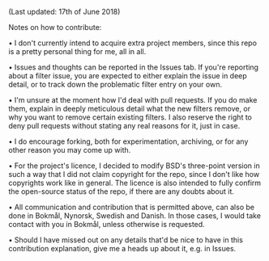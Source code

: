 (Last updated: 17th of June 2018)

Notes on how to contribute:

• I don't currently intend to acquire extra project members, since this repo is a pretty personal thing for me, all in all.

• Issues and thoughts can be reported in the Issues tab. If you're reporting about a filter issue, you are expected to either explain the issue in deep detail, or to track down the problematic filter entry on your own.

• I'm unsure at the moment how I'd deal with pull requests. If you do make them, explain in deeply meticulous detail what the new filters remove, or why you want to remove certain existing filters. I also reserve the right to deny pull requests without stating any real reasons for it, just in case.

• I do encourage forking, both for experimentation, archiving, or for any other reason you may come up with.

• For the project's licence, I decided to modify BSD's three-point version in such a way that I did not claim copyright for the repo, since I don't like how copyrights work like in general. The licence is also intended to fully confirm the open-source status of the repo, if there are any doubts about it.

• All communication and contribution that is permitted above, can also be done in Bokmål, Nynorsk, Swedish and Danish. In those cases, I would take contact with you in Bokmål, unless otherwise is requested.

• Should I have missed out on any details that'd be nice to have in this contribution explanation, give me a heads up about it, e.g. in Issues.
